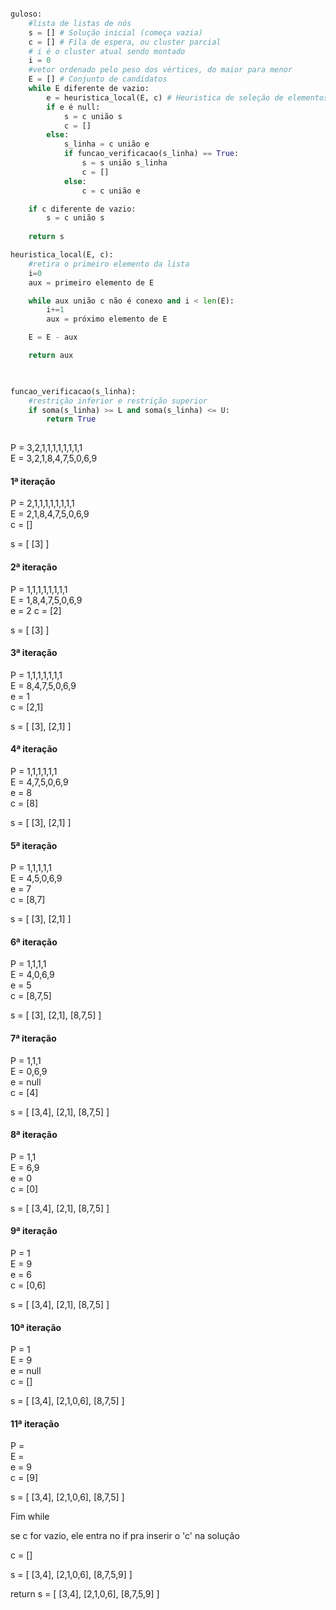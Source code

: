 

```python

guloso:
    #lista de listas de nós
    s = [] # Solução inicial (começa vazia)
    c = [] # Fila de espera, ou cluster parcial
    # i é o cluster atual sendo montado
    i = 0
    #vetor ordenado pelo peso dos vértices, do maior para menor 
    E = [] # Conjunto de candidatos
    while E diferente de vazio:
        e = heuristica_local(E, c) # Heuristica de seleção de elementos
        if e é null:
            s = c união s
            c = []
        else:
            s_linha = c união e
            if funcao_verificacao(s_linha) == True:
                s = s união s_linha
                c = []
            else:
                c = c união e

    if c diferente de vazio:
        s = c união s
    
    return s
```

```python
heuristica_local(E, c):
    #retira o primeiro elemento da lista
    i=0
    aux = primeiro elemento de E

    while aux união c não é conexo and i < len(E):
        i+=1
        aux = próximo elemento de E

    E = E - aux

    return aux

    
```

```python
funcao_verificacao(s_linha):
    #restrição inferior e restrição superior
    if soma(s_linha) >= L and soma(s_linha) <= U:
        return True
    
```

P = 3,2,1,1,1,1,1,1,1,1\
E = 3,2,1,8,4,7,5,0,6,9

#### 1ª iteração

P = 2,1,1,1,1,1,1,1,1\
E = 2,1,8,4,7,5,0,6,9\
c = []

s = [
    [3]
]

#### 2ª iteração

P = 1,1,1,1,1,1,1,1\
E = 1,8,4,7,5,0,6,9\
e = 2
c = [2]

s = [
    [3]
]

#### 3ª iteração

P = 1,1,1,1,1,1,1\
E = 8,4,7,5,0,6,9\
e = 1\
c = [2,1]

s = [
    [3],
    [2,1]
]

#### 4ª iteração

P = 1,1,1,1,1,1\
E = 4,7,5,0,6,9\
e = 8\
c = [8]

s = [
    [3],
    [2,1]
]

#### 5ª iteração

P = 1,1,1,1,1\
E = 4,5,0,6,9\
e = 7\
c = [8,7]

s = [
    [3],
    [2,1]
]

#### 6ª iteração

P = 1,1,1,1\
E = 4,0,6,9\
e = 5\
c = [8,7,5]

s = [
    [3],
    [2,1],
    [8,7,5]
]

#### 7ª iteração

P = 1,1,1\
E = 0,6,9\
e = null\
c = [4]

s = [
    [3,4],
    [2,1],
    [8,7,5]
]

#### 8ª iteração

P = 1,1\
E = 6,9\
e = 0\
c = [0]

s = [
    [3,4],
    [2,1],
    [8,7,5]
]

#### 9ª iteração

P = 1\
E = 9\
e = 6\
c = [0,6]

s = [
    [3,4],
    [2,1],
    [8,7,5]
]

#### 10ª iteração

P = 1\
E = 9\
e = null\
c = []

s = [
    [3,4],
    [2,1,0,6],
    [8,7,5]
]

#### 11ª iteração

P = \
E = \
e = 9\
c = [9]

s = [
    [3,4],
    [2,1,0,6],
    [8,7,5]
]

Fim while

se c for vazio, ele entra no if pra inserir o 'c' na solução

c = []

s = [
    [3,4],
    [2,1,0,6],
    [8,7,5,9]
]

return s = [
    [3,4],
    [2,1,0,6],
    [8,7,5,9]
]